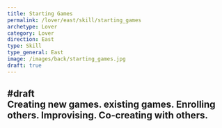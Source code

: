 ```yaml
---
title: Starting Games
permalink: /lover/east/skill/starting_games
archetype: Lover
category: Lover
direction: East
type: Skill
type_general: East
image: /images/back/starting_games.jpg
draft: true
---
```

#draft   
Creating new games. existing games. Enrolling others. Improvising. Co-creating with others. 
---
